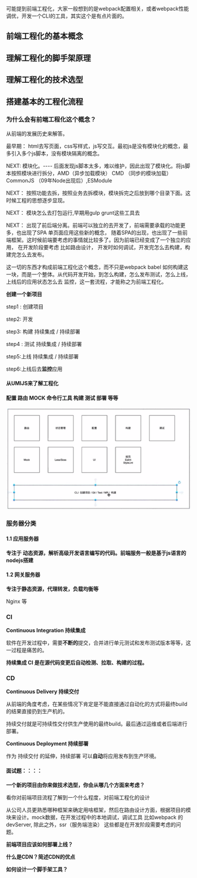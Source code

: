可能提到前端工程化，大家一般想到的是webpack配置相关，或者webpack性能调优，开发一个CLI的工具，其实这个是有点片面的。

## 前端工程化的基本概念

## 理解工程化的脚手架原理

## 理解工程化的技术选型

## 搭建基本的工程化流程



### 为什么会有前端工程化这个概念？

从前端的发展历史来解答。

最早期： html去写页面，css写样式，js写交互。最初js是没有模块化的概念，最多引入多个js脚本，没有模块隔离的概念。

NEXT: 模块化。----  后面发现js脚本太多，难以维护，因此出现了模块化。将js脚本按照模块进行拆分，AMD（异步加载模块） CMD （同步的模块加载）CommonJS （09年Node出现后）,ESModule

NEXT： 按照功能去拆，按照业务去拆模块，模块拆完之后放到哪个目录下面。这时候工程的思想逐步显现。

NEXT： 模块怎么去打包运行,早期用gulp grunt这些工具去

NEXT： 出现了前后端分离。前端可以独立的去开发了，前端需要承载的功能更多，也出现了SPA 单页面应用这些新的概念， 随着SPA的出现，也出现了一些前端框架。这时候前端要考虑的事情就比较多了。因为前端已经变成了一个独立的应用， 在开发阶段要考虑 比如路由设计， 开发时如何调试，开发完怎么去构建，构建完怎么去发布。

这一切的东西才构成前端工程化这个概念，而不只是webpack babel 如何构建这一块，而是一个整体。从代码开发开始，到怎么构建，怎么发布测试，怎么上线，上线后的应用状态怎么去 监控，这一套流程，才能称之为前端工程化。

**创建一个新项目**

step1 : 创建项目

step2: 开发

step3: 构建 持续集成 / 持续部署

step4 : 测试 持续集成 / 持续部署

step5:上线 持续集成 / 持续部署

step6:上线后去**监控**应用

#### 从UMIJS来了解工程化

#### 配置 路由 MOCK 命令行工具  构建 测试 部署  等等

![1675499436598](assets/1675499436598.png)



### 服务器分类

#### 1.1 应用服务器

**专注于 动态资源，解析高级开发语言编写的代码。前端服务一般是基于js语言的nodejs搭建**

#### 1.2 网关服务器

**专注于静态资源，代理转发，负载均衡等**

Nginx 等

### CI

**Continuous Integration 持续集成**

软件在开发过程中，需要**不断的**提交，合并进行单元测试和发布测试版本等等，这一过程是痛苦的。

**持续集成 CI 是在源代码变更后自动检测、拉取、构建的过程。**

### CD

**Continuous Delivery 持续交付**

从前端的角度考虑，在某些情况下肯定是不能直接通过自动化的方式将最终build的结果直接扔到生产机的。

持续交付就是可持续性交付供生产使用的最终build。最后通过运维或者后端进行部署。

**Continuous Deployment 持续部署**

作为 持续交付 的延伸，持续部署 可以**自动**将应用发布到生产环境。



#### 面试题：：：：

**一个新的项目由你来做技术选型，你会从哪几个方面来考虑？**

看你对前端项目流程了解到一个什么程度，对前端工程化的设计

从公司人员更熟悉哪种框架来确定用啥框架，然后在路由设计方面，根据项目的模块来设计。mock数据，在开发过程中的本地调试，调试工具 比如webpack 的 devServer, 除此之外，ssr（服务端渲染） 这些都是在开发阶段需要考虑的问题。

**前端项目应该如何部署上线？**



**什么是CDN？简述CDN的优点**

**如何设计一个脚手架工具？**



